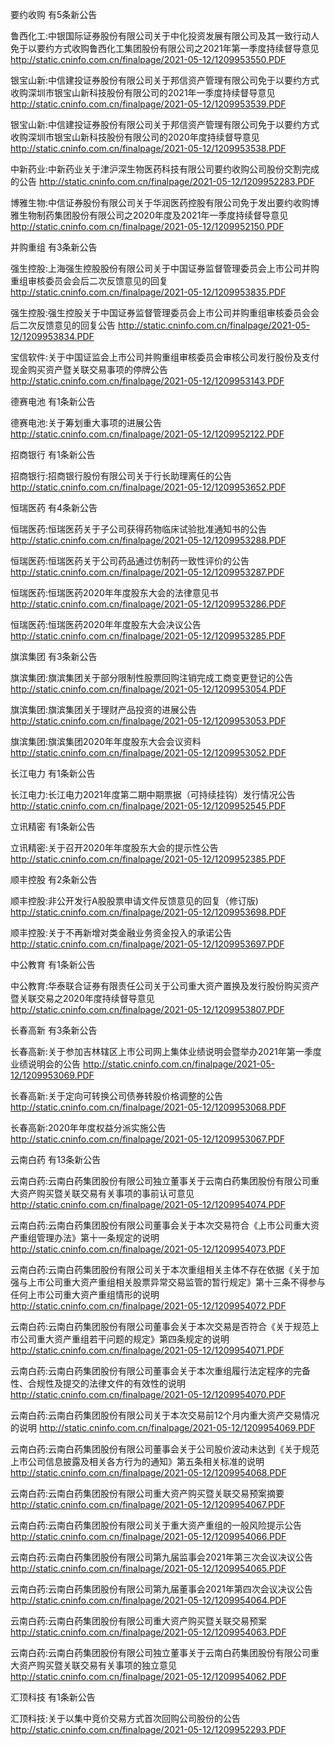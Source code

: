 要约收购 有5条新公告 

鲁西化工:中银国际证券股份有限公司关于中化投资发展有限公司及其一致行动人免于以要约方式收购鲁西化工集团股份有限公司之2021年第一季度持续督导意见 http://static.cninfo.com.cn/finalpage/2021-05-12/1209953550.PDF 

银宝山新:中信建投证券股份有限公司关于邦信资产管理有限公司免于以要约方式收购深圳市银宝山新科技股份有限公司的2021年一季度持续督导意见 http://static.cninfo.com.cn/finalpage/2021-05-12/1209953539.PDF 

银宝山新:中信建投证券股份有限公司关于邦信资产管理有限公司免于以要约方式收购深圳市银宝山新科技股份有限公司的2020年度持续督导意见 http://static.cninfo.com.cn/finalpage/2021-05-12/1209953538.PDF 

中新药业:中新药业关于津沪深生物医药科技有限公司要约收购公司股份交割完成的公告 http://static.cninfo.com.cn/finalpage/2021-05-12/1209952283.PDF 

博雅生物:中信证券股份有限公司关于华润医药控股有限公司免于发出要约收购博雅生物制药集团股份有限公司之2020年度及2021年一季度持续督导意见 http://static.cninfo.com.cn/finalpage/2021-05-12/1209952150.PDF 

并购重组 有3条新公告 

强生控股:上海强生控股股份有限公司关于中国证券监督管理委员会上市公司并购重组审核委员会会后二次反馈意见的回复 http://static.cninfo.com.cn/finalpage/2021-05-12/1209953835.PDF 

强生控股:强生控股关于中国证券监督管理委员会上市公司并购重组审核委员会会后二次反馈意见的回复公告 http://static.cninfo.com.cn/finalpage/2021-05-12/1209953834.PDF 

宝信软件:关于中国证监会上市公司并购重组审核委员会审核公司发行股份及支付现金购买资产暨关联交易事项的停牌公告 http://static.cninfo.com.cn/finalpage/2021-05-12/1209953143.PDF 

德赛电池 有1条新公告 

德赛电池:关于筹划重大事项的进展公告 http://static.cninfo.com.cn/finalpage/2021-05-12/1209952122.PDF 

招商银行 有1条新公告 

招商银行:招商银行股份有限公司关于行长助理离任的公告 http://static.cninfo.com.cn/finalpage/2021-05-12/1209953652.PDF 

恒瑞医药 有4条新公告 

恒瑞医药:恒瑞医药关于子公司获得药物临床试验批准通知书的公告 http://static.cninfo.com.cn/finalpage/2021-05-12/1209953288.PDF 

恒瑞医药:恒瑞医药关于公司药品通过仿制药一致性评价的公告 http://static.cninfo.com.cn/finalpage/2021-05-12/1209953287.PDF 

恒瑞医药:恒瑞医药2020年年度股东大会的法律意见书 http://static.cninfo.com.cn/finalpage/2021-05-12/1209953286.PDF 

恒瑞医药:恒瑞医药2020年年度股东大会决议公告 http://static.cninfo.com.cn/finalpage/2021-05-12/1209953285.PDF 

旗滨集团 有3条新公告 

旗滨集团:旗滨集团关于部分限制性股票回购注销完成工商变更登记的公告 http://static.cninfo.com.cn/finalpage/2021-05-12/1209953054.PDF 

旗滨集团:旗滨集团关于理财产品投资的进展公告 http://static.cninfo.com.cn/finalpage/2021-05-12/1209953053.PDF 

旗滨集团:旗滨集团2020年年度股东大会会议资料 http://static.cninfo.com.cn/finalpage/2021-05-12/1209953052.PDF 

长江电力 有1条新公告 

长江电力:长江电力2021年度第二期中期票据（可持续挂钩）发行情况公告 http://static.cninfo.com.cn/finalpage/2021-05-12/1209952545.PDF 

立讯精密 有1条新公告 

立讯精密:关于召开2020年年度股东大会的提示性公告 http://static.cninfo.com.cn/finalpage/2021-05-12/1209952385.PDF 

顺丰控股 有2条新公告 

顺丰控股:非公开发行A股股票申请文件反馈意见的回复（修订版) http://static.cninfo.com.cn/finalpage/2021-05-12/1209953698.PDF 

顺丰控股:关于不再新增对类金融业务资金投入的承诺公告 http://static.cninfo.com.cn/finalpage/2021-05-12/1209953697.PDF 

中公教育 有1条新公告 

中公教育:华泰联合证券有限责任公司关于公司重大资产置换及发行股份购买资产暨关联交易之2020年度持续督导意见 http://static.cninfo.com.cn/finalpage/2021-05-12/1209953807.PDF 

长春高新 有3条新公告 

长春高新:关于参加吉林辖区上市公司网上集体业绩说明会暨举办2021年第一季度业绩说明会的公告 http://static.cninfo.com.cn/finalpage/2021-05-12/1209953069.PDF 

长春高新:关于定向可转换公司债券转股价格调整的公告 http://static.cninfo.com.cn/finalpage/2021-05-12/1209953068.PDF 

长春高新:2020年年度权益分派实施公告 http://static.cninfo.com.cn/finalpage/2021-05-12/1209953067.PDF 

云南白药 有13条新公告 

云南白药:云南白药集团股份有限公司独立董事关于云南白药集团股份有限公司重大资产购买暨关联交易有关事项的事前认可意见 http://static.cninfo.com.cn/finalpage/2021-05-12/1209954074.PDF 

云南白药:云南白药集团股份有限公司董事会关于本次交易符合《上市公司重大资产重组管理办法》第十一条规定的说明 http://static.cninfo.com.cn/finalpage/2021-05-12/1209954073.PDF 

云南白药:云南白药集团股份有限公司关于本次重组相关主体不存在依据《关于加强与上市公司重大资产重组相关股票异常交易监管的暂行规定》第十三条不得参与任何上市公司重大资产重组情形的说明 http://static.cninfo.com.cn/finalpage/2021-05-12/1209954072.PDF 

云南白药:云南白药集团股份有限公司董事会关于本次交易是否符合《关于规范上市公司重大资产重组若干问题的规定》第四条规定的说明 http://static.cninfo.com.cn/finalpage/2021-05-12/1209954071.PDF 

云南白药:云南白药集团股份有限公司董事会关于本次重组履行法定程序的完备性、合规性及提交的法律文件的有效性的说明 http://static.cninfo.com.cn/finalpage/2021-05-12/1209954070.PDF 

云南白药:云南白药集团股份有限公司关于本次交易前12个月内重大资产交易情况的说明 http://static.cninfo.com.cn/finalpage/2021-05-12/1209954069.PDF 

云南白药:云南白药集团股份有限公司董事会关于公司股价波动未达到《关于规范上市公司信息披露及相关各方行为的通知》第五条相关标准的说明 http://static.cninfo.com.cn/finalpage/2021-05-12/1209954068.PDF 

云南白药:云南白药集团股份有限公司重大资产购买暨关联交易预案摘要 http://static.cninfo.com.cn/finalpage/2021-05-12/1209954067.PDF 

云南白药:云南白药集团股份有限公司关于重大资产重组的一般风险提示公告 http://static.cninfo.com.cn/finalpage/2021-05-12/1209954066.PDF 

云南白药:云南白药集团股份有限公司第九届监事会2021年第三次会议决议公告 http://static.cninfo.com.cn/finalpage/2021-05-12/1209954065.PDF 

云南白药:云南白药集团股份有限公司第九届董事会2021年第四次会议决议公告 http://static.cninfo.com.cn/finalpage/2021-05-12/1209954064.PDF 

云南白药:云南白药集团股份有限公司重大资产购买暨关联交易预案 http://static.cninfo.com.cn/finalpage/2021-05-12/1209954063.PDF 

云南白药:云南白药集团股份有限公司独立董事关于云南白药集团股份有限公司重大资产购买暨关联交易有关事项的独立意见 http://static.cninfo.com.cn/finalpage/2021-05-12/1209954062.PDF 

汇顶科技 有1条新公告 

汇顶科技:关于以集中竞价交易方式首次回购公司股份的公告 http://static.cninfo.com.cn/finalpage/2021-05-12/1209952293.PDF 

